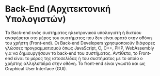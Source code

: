 # Back-End (Αρχιτεκτονική Υπολογιστών)

Το Back-end ενός συστήματος ηλεκτρονικού υπολογιστή ή δικτύου αναφέρεται στο μέρος του συστήματος που δεν είναι ορατό στην οθόνη του χρήστη (Front-end). Οι Back-end Developers χρησιμοποιούν διάφορες γλώσσες προγραμματισμού όπως JavaScript, C, C++, PHP, WebAssembly για να δημιουργήσουν το back-end του συστήματος. Αντίθετα, το Front-end είναι το μέρος της ιστοσελίδας ή του συστήματος με το οποίο ο χρήστης αλληλεπιδρά στην οθόνη. Το front-end είναι γνωστό και ως Graphical User Interface (GUI).
